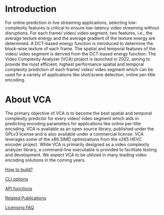 Introduction
======================

For online prediction in live streaming applications, selecting low-complexity features is critical to ensure low-latency video streaming without disruptions. For each frame/ video/ video segment, two features, i.e., the average texture energy and the average gradient of the texture energy are determined. A DCT-based energy function is introduced to determine the block-wise texture of each frame. The spatial and temporal features of the video/ video segment is derived from the DCT-based energy function. The Video Complexity Analyzer (VCA) project is launched in 2022, aiming to provide the most efficient, highest performance spatial and temporal complexity prediction of each frame/ video/ video segment which can be used for a variety of applications like shot/scene detection, online per-title encoding.

About VCA
======================

The primary objective of VCA is to become the best spatial and temporal complexity predictor for every video/ video segment which aids in predicting encoding parameters for applications like online per-title encoding. VCA is available as an open source library, published under the GPLv3 license and is also available under a commercial license. VCA leverages some of the x86 SIMD optimizations from the x265 HEVC encoder project.
While VCA is primarily designed as a video complexity analyzer library, a command-line executable is provided to facilitate testing and development. We expect VCA to be utilized in many leading video encoding solutions in the coming years.

[How to build?](build.md)

[CLI options](cli.md)

[API functions](api.md)

[Related Publications](related_publications.md)

[Licensing FAQ](licensing_faq.md)
